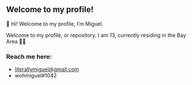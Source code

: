 ## Welcome to my profile!

👋  Hi! Welcome to my profile, I’m Miguel.

Welcome to my profile, or repository.
I am 13, currently residing in the Bay Area 🙌🏻

### Reach me here:
- literallymiguel@gmail.com
- wohmiguel#1042
